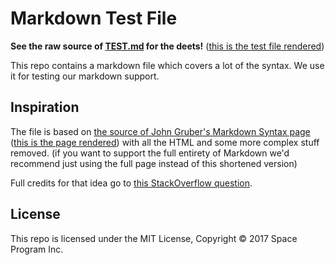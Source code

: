 <!-----
title: 반찬하는법
creation: 2002-6-14
----->

# Markdown Test File

**See the raw source of [TEST.md](https://raw.githubusercontent.com/mxstbr/markdown-test-file/master/TEST.md) for the deets!** ([this is the test file rendered](./TEST.md))

This repo contains a markdown file which covers a lot of the syntax. We use it for testing our markdown support.

## Inspiration

The file is based on [the source of John Gruber's Markdown Syntax page](https://daringfireball.net/projects/markdown/syntax.text) ([this is the page rendered](https://daringfireball.net/projects/markdown/syntax)) with all the HTML and some more complex stuff removed. (if you want to support the full entirety of Markdown we'd recommend just using the full page instead of this shortened version)

Full credits for that idea go to [this StackOverflow question](https://stackoverflow.com/questions/2238012/need-a-sufficiently-long-complex-markdown-document-for-performance-testing).

## License

This repo is licensed under the MIT License, Copyright © 2017 Space Program Inc.
